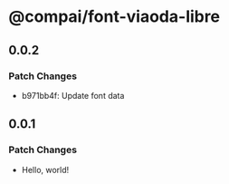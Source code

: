 # @compai/font-viaoda-libre

## 0.0.2

### Patch Changes

- b971bb4f: Update font data

## 0.0.1

### Patch Changes

- Hello, world!
